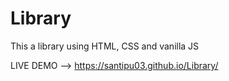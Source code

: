# Library
This a library using HTML, CSS and vanilla JS

LIVE DEMO --> https://santipu03.github.io/Library/
